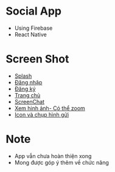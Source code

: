 # Social App
- Using Firebase 
- React Native 
# Screen Shot
- [Splash](https://github.com/dongchiteo264/SocialChat/blob/master/ScreenShot/0.jpg?raw=true)
- [Đăng nhập](https://github.com/dongchiteo264/SocialChat/blob/master/ScreenShot/1.jpg?raw=true)
- [Đăng ký](https://github.com/dongchiteo264/SocialChat/blob/master/ScreenShot/2.jpg?raw=true)
- [Trang chủ](https://github.com/dongchiteo264/SocialChat/blob/master/ScreenShot/3.jpg?raw=true)
- [ScreenChat](https://github.com/dongchiteo264/SocialChat/blob/master/ScreenShot/4.jpg?raw=true)
- [Xem hinh ảnh- Có thể zoom](https://github.com/dongchiteo264/SocialChat/blob/master/ScreenShot/5.jpg?raw=true)
- [Icon và chụp hình gửi](https://github.com/dongchiteo264/SocialChat/blob/master/ScreenShot/6.jpg?raw=true)
# Note
- App vẫn chưa hoàn thiện xong
- Mong được góp ý thêm về chức năng
